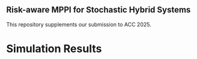 ## Risk-aware MPPI for Stochastic Hybrid Systems
This repository supplements our submission to ACC 2025.

# Simulation Results
